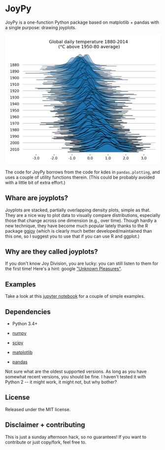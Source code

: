 # JoyPy

JoyPy is a one-function Python package based on matplotlib + pandas with a single purpose: drawing joyplots.

<img src="temperatures.png" width="600" alt="A joyplot.">

The code for JoyPy borrows from the code for kdes in `pandas.plotting`, and uses a couple
of utility functions therein. (This could be probably avoided with a little bit of
extra effort.) 

Whare are joyplots?
---
Joyplots are stacked, partially overlapping density plots, simple as that. They are a nice way to plot data
to visually compare distributions, especially those that change across one dimension (e.g., over time).
Though hardly a new technique, they have become much popular lately thanks to the R package [ggjoy](https://github.com/clauswilke/ggjoy) 
(which is clearly much better developed/maintained than this one, so I suggest you to use that if you can use R and ggplot.)

Why are they called joyplots?
---
If you don't know Joy Division, you are lucky: you can still listen to them for the first time!
Here's a hint: google ["Unknown Pleasures"](https://www.youtube.com/watch?v=ncJ8FCvCofw).

Examples
--------

Take a look at this [jupyter notebook](Joyplot.ipynb) for a couple of simple examples. 

Dependencies
------------

- Python 3.4+

- [numpy](http://www.numpy.org/)

- [scipy](http://www.scipy.org/)

- [matplotlib](http://matplotlib.org/)

- [pandas](http://pandas.pydata.org/)

Not sure what are the oldest supported versions. 
As long as you have somewhat recent versions, you should be fine.
I haven't tested it with Python 2 -- it might work, it might not, but why bother?

License
-------

Released under the MIT license.

Disclaimer + contributing
-----

This is just a sunday afternoon hack, so no guarantees! If you want to contribute or just copy/fork, feel free to. 
